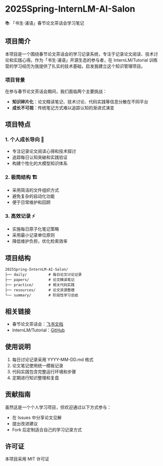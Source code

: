 # 2025Spring-InternLM-AI-Salon

📚 「书生·浦语」春节论文茶话会学习笔记

## 项目简介

本项目是一个围绕春节论文茶话会的学习记录系统，专注于记录论文阅读、技术讨论和实践心得。作为「书生·浦语」开源生态的参与者，在 InternLM/Tutorial 训练营的学习经历为我提供了扎实的技术基础，启发我建立这个知识管理项目。

### 项目背景

在参与春节论文茶话会期间，我们面临两个主要挑战：

- **知识碎片化**：论文精读笔记、技术讨论、代码实践等信息分散在不同平台
- **成长不可视**：传统笔记方式难以追踪认知的渐进式演变

## 项目特点

### 1. 个人成长导向 🎯
- 专注记录论文阅读心得和技术探讨
- 追踪每日认知突破和实践验证
- 构建个性化的大模型知识体系

### 2. 极简结构 🏗
- 采用简洁的文件组织方式
- 避免复杂的自动化功能
- 便于日常维护和回顾

### 3. 高效记录 ⚡️
- 实施每日原子化笔记策略
- 采用最小记录单位原则
- 降低维护负担，优化检索效率

## 项目结构

```
2025Spring-InternLM-AI-Salon/
├── daily/          # 每日论文讨论记录
├── papers/         # 论文精读笔记
├── practice/       # 相关代码实践
├── resources/      # 论文资源整理
└── summary/        # 阶段性学习总结
```

## 相关链接

- 春节论文茶话会：[飞书文档](https://larkcommunity.feishu.cn/wiki/OTqtwnXfSiZKK2kY6Szc3BTdnzc)
- InternLM/Tutorial：[GitHub](https://github.com/InternLM/Tutorial)

## 使用说明

1. 每日讨论记录采用 YYYY-MM-DD.md 格式
2. 论文笔记使用统一模板记录
3. 代码实践包含完整运行环境和步骤
4. 定期进行知识整理和复盘

## 贡献指南

虽然这是一个个人学习项目，但欢迎通过以下方式参与：

- 在 Issues 中分享论文见解
- 提出改进建议
- Fork 后定制适合自己的学习记录方式

## 许可证

本项目采用 MIT 许可证 